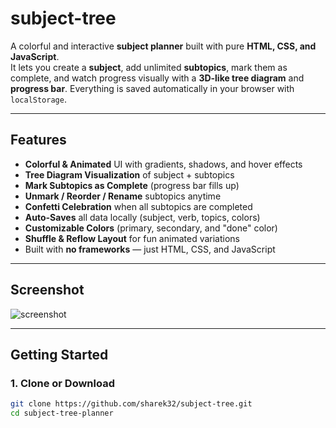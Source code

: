 # subject-tree

A colorful and interactive **subject planner** built with pure **HTML, CSS, and JavaScript**.  
It lets you create a **subject**, add unlimited **subtopics**, mark them as complete, and watch progress visually with a **3D-like tree diagram** and **progress bar**. Everything is saved automatically in your browser with `localStorage`.

---

##  Features

-  **Colorful & Animated** UI with gradients, shadows, and hover effects  
-  **Tree Diagram Visualization** of subject + subtopics  
-  **Mark Subtopics as Complete** (progress bar fills up)  
-  **Unmark / Reorder / Rename** subtopics anytime  
-  **Confetti Celebration** when all subtopics are completed  
-  **Auto-Saves** all data locally (subject, verb, topics, colors)  
-  **Customizable Colors** (primary, secondary, and "done" color)  
-  **Shuffle & Reflow Layout** for fun animated variations  
-  Built with **no frameworks** — just HTML, CSS, and JavaScript  
---

##  Screenshot
![screenshot](https://i.ibb.co.com/prkqDYFp/image-2025-08-28-223134287.png?text=Subject+Tree+Planner+Demo)

---

##  Getting Started

### 1. Clone or Download
```bash
git clone https://github.com/sharek32/subject-tree.git
cd subject-tree-planner

